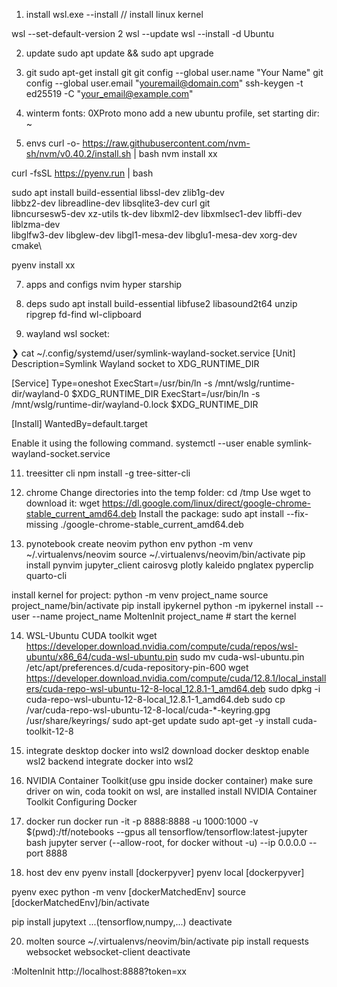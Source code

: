 1. install
wsl.exe --install // install linux kernel

wsl --set-default-version 2
wsl --update
wsl --install -d Ubuntu


2. update
sudo apt update && sudo apt upgrade

3. git
sudo apt-get install git
git config --global user.name "Your Name"
git config --global user.email "youremail@domain.com"
ssh-keygen -t ed25519 -C "your_email@example.com"

4. winterm
fonts: 0XProto mono
add a new ubuntu profile, set starting dir: ~

5. envs
curl -o- https://raw.githubusercontent.com/nvm-sh/nvm/v0.40.2/install.sh | bash
nvm install xx

curl -fsSL https://pyenv.run | bash

sudo apt install build-essential libssl-dev zlib1g-dev \
libbz2-dev libreadline-dev libsqlite3-dev curl git \
libncursesw5-dev xz-utils tk-dev libxml2-dev libxmlsec1-dev libffi-dev liblzma-dev \
libglfw3-dev libglew-dev libgl1-mesa-dev libglu1-mesa-dev xorg-dev cmake\


pyenv install xx

7. apps and configs
nvim
hyper
starship


9. deps
sudo apt install build-essential libfuse2 libasound2t64 unzip ripgrep fd-find wl-clipboard

10. wayland wsl socket:

❯ cat ~/.config/systemd/user/symlink-wayland-socket.service
[Unit]
Description=Symlink Wayland socket to XDG_RUNTIME_DIR

[Service]
Type=oneshot
ExecStart=/usr/bin/ln -s /mnt/wslg/runtime-dir/wayland-0      $XDG_RUNTIME_DIR
ExecStart=/usr/bin/ln -s /mnt/wslg/runtime-dir/wayland-0.lock $XDG_RUNTIME_DIR

[Install]
WantedBy=default.target


Enable it using the following command.
systemctl --user enable symlink-wayland-socket.service


11. treesitter cli
npm install -g tree-sitter-cli


12. chrome
Change directories into the temp folder: cd /tmp
Use wget to download it: wget https://dl.google.com/linux/direct/google-chrome-stable_current_amd64.deb
Install the package: sudo apt install --fix-missing ./google-chrome-stable_current_amd64.deb

13. pynotebook
create neovim python env
python -m venv ~/.virtualenvs/neovim
source ~/.virtualenvs/neovim/bin/activate
pip install pynvim jupyter_client cairosvg plotly kaleido pnglatex pyperclip quarto-cli 

install kernel for project:
python -m venv project_name
source project_name/bin/activate 
pip install ipykernel
python -m ipykernel install --user --name project_name
MoltenInit project_name # start the kernel

14. WSL-Ubuntu CUDA toolkit 
wget https://developer.download.nvidia.com/compute/cuda/repos/wsl-ubuntu/x86_64/cuda-wsl-ubuntu.pin
sudo mv cuda-wsl-ubuntu.pin /etc/apt/preferences.d/cuda-repository-pin-600
wget https://developer.download.nvidia.com/compute/cuda/12.8.1/local_installers/cuda-repo-wsl-ubuntu-12-8-local_12.8.1-1_amd64.deb
sudo dpkg -i cuda-repo-wsl-ubuntu-12-8-local_12.8.1-1_amd64.deb
sudo cp /var/cuda-repo-wsl-ubuntu-12-8-local/cuda-*-keyring.gpg /usr/share/keyrings/
sudo apt-get update
sudo apt-get -y install cuda-toolkit-12-8

15. integrate desktop docker into wsl2
download docker desktop
enable wsl2 backend
integrate docker into wsl2

16. NVIDIA  Container Toolkit(use gpu inside docker container)
make sure driver on win, coda tookit on wsl, are installed
install NVIDIA Container Toolkit
Configuring Docker

17. docker run
docker run -it -p 8888:8888 -u 1000:1000 -v $(pwd):/tf/notebooks --gpus all tensorflow/tensorflow:latest-jupyter bash
jupyter server (--allow-root, for docker without -u) --ip 0.0.0.0 --port 8888


18. host dev env
pyenv install [dockerpyver]
pyenv local [dockerpyver]

pyenv exec python -m venv [dockerMatchedEnv]
source [dockerMatchedEnv]/bin/activate

pip install jupytext ...(tensorflow,numpy,...)
deactivate

20. molten
source ~/.virtualenvs/neovim/bin/activate
pip install requests websocket websocket-client
deactivate

:MoltenInit http://localhost:8888?token=xx


